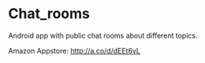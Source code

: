 # Chat_rooms
Android app with public chat rooms about different topics. 

Amazon Appstore: http://a.co/d/dEEt6vL
